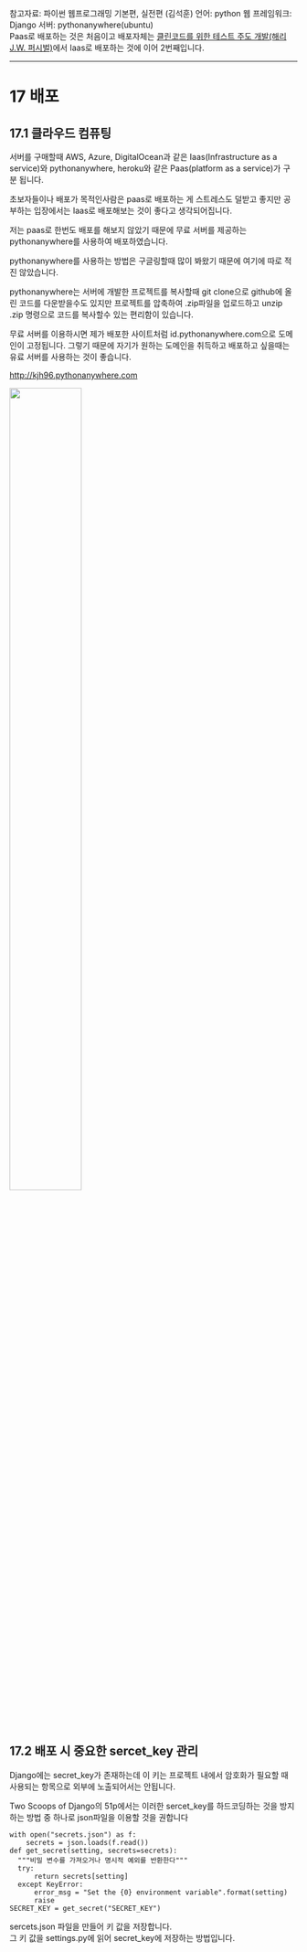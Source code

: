 참고자료: 파이썬 웹프로그래밍 기본편, 실전편 (김석훈)
언어: python
웹 프레임워크: Django
서버: pythonanywhere(ubuntu)    
Paas로 배포하는 것은 처음이고 배포자체는 [클린코드를 위한 테스트 주도 개발(해리 J.W. 퍼시벌)](https://github.com/KimJaeHwan96/TDDforCleanCode)에서 Iaas로 배포하는 것에 이어 2번째입니다.    

- - -

# 17 배포
## 17.1 클라우드 컴퓨팅
서버를 구매할때 AWS, Azure, DigitalOcean과 같은 Iaas(Infrastructure as a service)와 pythonanywhere, heroku와 같은 Paas(platform as a service)가 구분 됩니다.   

초보자들이나 배포가 목적인사람은 paas로 배포하는 게 스트레스도 덜받고 좋지만 공부하는 입장에서는 Iaas로 배포해보는 것이 좋다고 생각되어집니다.    

저는 paas로 한번도 배포를 해보지 않았기 때문에 무료 서버를 제공하는 pythonanywhere를 사용하여 배포하였습니다.    

pythonanywhere를 사용하는 방법은 구글링할때 많이 봐왔기 때문에 여기에 따로 적진 않았습니다.   
  
pythonanywhere는 서버에 개발한 프로젝트를 복사할때 git clone으로 github에 올린 코드를 다운받을수도 있지만 프로젝트를 압축하여 .zip파일을 업로드하고 unzip .zip 명령으로 코드를 복사할수 있는 편리함이 있습니다.   

무료 서버를 이용하시면 제가 배포한 사이트처럼 id.pythonanywhere.com으로 도메인이 고정됩니다. 그렇기 때문에 자기가 원하는 도메인을 취득하고 배포하고 싶을때는 유료 서버를 사용하는 것이 좋습니다.  

http://kjh96.pythonanywhere.com   


<img src="https://user-images.githubusercontent.com/64777061/95173599-d7914000-07f3-11eb-9892-a00aafb4050b.PNG" width="50%" height="60%"></img>


## 17.2 배포 시 중요한 sercet_key 관리
Django에는 secret_key가 존재하는데 이 키는 프로젝트 내에서 암호화가 필요할 때 사용되는 항목으로 외부에 노출되어서는 안됩니다.   

Two Scoops of Django의 51p에서는 이러한 sercet_key를 하드코딩하는 것을 방지하는 방법 중 하나로 json파일을 이용할 것을 권합니다   


    with open("secrets.json") as f:
        secrets = json.loads(f.read())
    def get_secret(setting, secrets=secrets):
      """비밀 변수를 가져오거나 명시적 예외를 반환한다"""
      try:
          return secrets[setting]
      except KeyError:
          error_msg = "Set the {0} environment variable".format(setting)
          raise
    SECRET_KEY = get_secret("SECRET_KEY")
    
    
sercets.json 파일을 만들어 키 값을 저장합니다.   
그 키 값을 settings.py에 읽어 secret_key에 저장하는 방법입니다.

